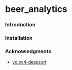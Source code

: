 # beer_analytics

### Introduction

### Installation

### Acknowledgments
  * [yolov4-deepsort](https://github.com/theAIGuysCode/yolov4-deepsort)
